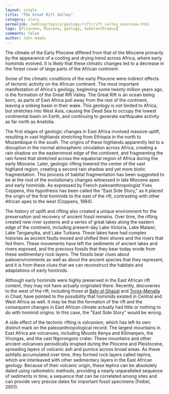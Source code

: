 ```yaml
---
layout: single 
title: "The Great Rift Valley" 
category: story
permalink: /weblog/topics/geology/rift/rift_valley_overview.html
tags: [Pliocene, Miocene, geology, Sahelanthropus] 
comments: false 
author: John Hawks 
---
```



<p>
The climate of the Early Pliocene differed from that of the Miocene primarily by the appearance of a cooling and drying trend across Africa, where early hominids evolved. It is likely that these climatic changes led to a decrease in the forest cover of large parts of the African continent. 
</p>

<p>
Some of the climatic conditions of the early Pliocene were indirect effects of tectonic activity on the African continent. The most important manifestation of Africa's geology, beginning some twenty million years ago, is the formation of the Great Rift Valley. The Great Rift is an ocean being born, as parts of East Africa pull away from the rest of the continent, leaving a sinking basin in their wake. This geology is not limited to Africa, but stretches into West Asia, causing the Dead Sea to occupy the lowest continental basin on Earth, and continuing to generate earthquake activity as far north as Anatolia. 
</p>

<p>
The first stages of geologic changes in East Africa involved massive uplift, resulting in vast highlands stretching from Ethiopia in the north to Mozambique in the south. The origins of these highlands apparently led to a disruption in the normal atmospheric circulation across Africa, creating a rain shadow on the easternmost edge of the continent, and fragmenting the rain forest that stretched across the equatorial region of Africa during the early Miocene. Later, geologic rifting lowered the center of the vast highland region, creating a second rain shadow and yet more biotic fragmentation. This process of habitat fragmentation has been suggested to be at the root of the evolutionary changes witnessed in late Miocene apes and early hominids. As expressed by French paleoanthropologist Yves Coppens, this hypothesis has been called the "East Side Story," as it placed the origin of the first hominids to the east of the rift, contrasting with other African apes to the west (Coppens, 1984). 
</p>

<p>
The history of uplift and rifting also created a unique environment for the preservation and recovery of ancient fossil remains. Over time, the rifting created new river systems and a series of great lakes along the eastern edge of the continent, including present-day Lake Victoria, Lake Malawi, Lake Tanganyika, and Lake Turkana. These lakes have had complex histories as ancient faults moved and shifted their shores and the rivers that fed them. These movements have left the sediments of ancient lakes and rivers exposed, and the precious fossils that they bear today erode from these sedimentary rock layers. The fossils bear clues about paleoenvironments as well as about the ancient species that they represent, and it is from these clues that we can reconstruct the habitats and adaptations of early hominids. 
</p>

<p>
Although early hominids were highly preserved in the East African rift context, they may not have actually originated there. Recently, discoveries to the west of the rift, including those at <a href="weblog/fossils/bahrelghazali/">Bahr el Ghazal</a> and <a href="weblog/fossils/sahelanthropus/">Toros-Menalla</a> in Chad, have pointed to the possibility that hominids existed in Central and West Africa as well. It may be that the formation of the rift and the consequent changes in East African climate actually had little or nothing to do with hominid origins. In this case, the "East Side Story" would be wrong. 
</p>

<p>
A side effect of the tectonic rifting is volcanism, which has left its own distinct mark on the paleoanthropological record. The largest mountains in East Africa are volcanoes, including Mounts Kenya and Kilimanjaro, the Virungas, and the vast Ngorongoro crater. These mountains and other ancient volcanoes periodically erupted during the Pliocene and Pleistocene, spreading layers of volcanic ash and pumice across broad areas. As these ashfalls accumulated over time, they formed rock layers called tephra, which are interleaved with other sedimentary layers in the East African geology. Because of their volcanic origin, these tephra can be absolutely dated using radiometric methods, providing a nearly unparalleled sequence of sediments in time, a sequence that can be correlated among sites and can provide very precise dates for important fossil specimens (Feibel, 2001). 
</p>



